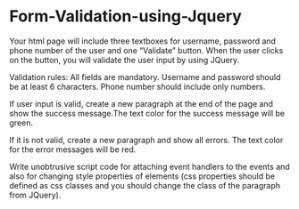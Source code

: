 # Form-Validation-using-Jquery

Your html page will include three textboxes for username, password and phone number of the user and one “Validate” button. When the user clicks on the button, you will validate the user input by using JQuery.

Validation rules: 
All fields are mandatory.
Username and password should be at least 6 characters.
Phone number should include only numbers.

If user input is valid, create a new paragraph at the end of the page and show the success message.The text color for the success message will be green.

If it is not valid, create a new paragraph and show all errors. The text color for the error messages will be red.

Write unobtrusive script code for attaching event handlers to the events and also for changing style properties of elements (css properties should be defined as css classes and you should change the class of the paragraph from JQuery).
